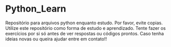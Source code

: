 # Python_Learn
Repositório para arquivos python enquanto estudo.
Por favor, evite copias.
Utilize este repositório como forma de estudo e aprendizado.
Tente fazer os exercícios por si só antes de ver respostas ou códigos prontos. 
Caso tenha ideias novas ou queira ajudar entre em contato!!
